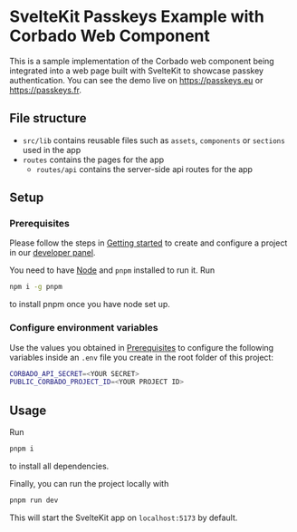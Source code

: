 # SvelteKit Passkeys Example with Corbado Web Component

This is a sample implementation of the Corbado web component being integrated into a web page built with SvelteKit to showcase passkey authentication. You can see the demo live on <https://passkeys.eu> or <https://passkeys.fr>.

## File structure

- `src/lib` contains reusable files such as `assets`, `components` or `sections` used in the app
- `routes` contains the pages for the app
  - `routes/api` contains the server-side api routes for the app

## Setup

### Prerequisites

Please follow the steps in [Getting started](https://docs.corbado.com/overview/getting-started) to create and configure a project in our [developer panel](https://app.corbado.com).

You need to have [Node](https://nodejs.org/en/download) and `pnpm` installed to run it. Run

```bash
npm i -g pnpm
```

to install pnpm once you have node set up.

### Configure environment variables

Use the values you obtained in [Prerequisites](#prerequisites) to configure the following variables inside an `.env` file you create in the root folder of this project:

```sh
CORBADO_API_SECRET=<YOUR SECRET>
PUBLIC_CORBADO_PROJECT_ID=<YOUR PROJECT ID>
```

## Usage

Run

```bash
pnpm i
```

to install all dependencies.

Finally, you can run the project locally with

```bash
pnpm run dev
```

This will start the SvelteKit app on `localhost:5173` by default.
